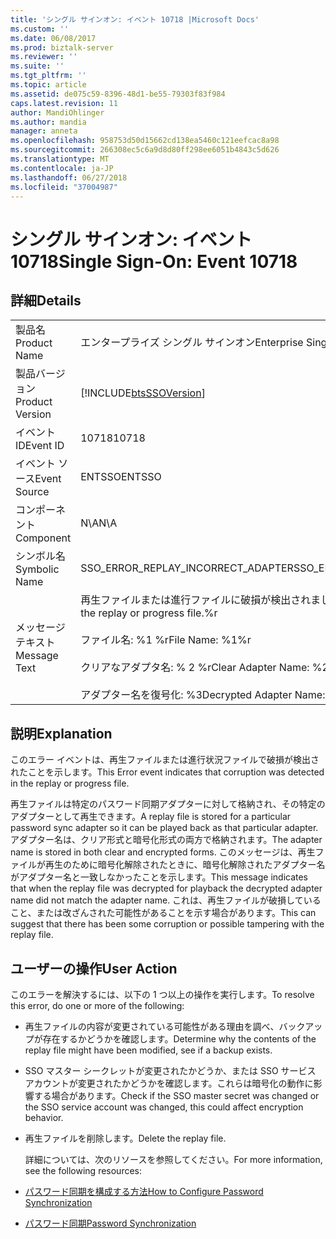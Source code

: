 ```yaml
---
title: 'シングル サインオン: イベント 10718 |Microsoft Docs'
ms.custom: ''
ms.date: 06/08/2017
ms.prod: biztalk-server
ms.reviewer: ''
ms.suite: ''
ms.tgt_pltfrm: ''
ms.topic: article
ms.assetid: de075c59-8396-48d1-be55-79303f83f984
caps.latest.revision: 11
author: MandiOhlinger
ms.author: mandia
manager: anneta
ms.openlocfilehash: 958753d50d15662cd138ea5460c121eefcac8a98
ms.sourcegitcommit: 266308ec5c6a9d8d80ff298ee6051b4843c5d626
ms.translationtype: MT
ms.contentlocale: ja-JP
ms.lasthandoff: 06/27/2018
ms.locfileid: "37004987"
---
```

# <a name="single-sign-on-event-10718"></a><span data-ttu-id="d39d9-102">シングル サインオン: イベント 10718</span><span class="sxs-lookup"><span data-stu-id="d39d9-102">Single Sign-On: Event 10718</span></span>
## <a name="details"></a><span data-ttu-id="d39d9-103">詳細</span><span class="sxs-lookup"><span data-stu-id="d39d9-103">Details</span></span>  

|                 |                                                                                                                                                                   |
|-----------------|-------------------------------------------------------------------------------------------------------------------------------------------------------------------|
|  <span data-ttu-id="d39d9-104">製品名</span><span class="sxs-lookup"><span data-stu-id="d39d9-104">Product Name</span></span>   |                                                                     <span data-ttu-id="d39d9-105">エンタープライズ シングル サインオン</span><span class="sxs-lookup"><span data-stu-id="d39d9-105">Enterprise Single Sign-On</span></span>                                                                     |
| <span data-ttu-id="d39d9-106">製品バージョン</span><span class="sxs-lookup"><span data-stu-id="d39d9-106">Product Version</span></span> |                                                    [!INCLUDE[btsSSOVersion](../includes/btsssoversion-md.md)]                                                     |
|    <span data-ttu-id="d39d9-107">イベント ID</span><span class="sxs-lookup"><span data-stu-id="d39d9-107">Event ID</span></span>     |                                                                               <span data-ttu-id="d39d9-108">10718</span><span class="sxs-lookup"><span data-stu-id="d39d9-108">10718</span></span>                                                                               |
|  <span data-ttu-id="d39d9-109">イベント ソース</span><span class="sxs-lookup"><span data-stu-id="d39d9-109">Event Source</span></span>   |                                                                              <span data-ttu-id="d39d9-110">ENTSSO</span><span class="sxs-lookup"><span data-stu-id="d39d9-110">ENTSSO</span></span>                                                                               |
|    <span data-ttu-id="d39d9-111">コンポーネント</span><span class="sxs-lookup"><span data-stu-id="d39d9-111">Component</span></span>    |                                                                                <span data-ttu-id="d39d9-112">N\A</span><span class="sxs-lookup"><span data-stu-id="d39d9-112">N\A</span></span>                                                                                |
|  <span data-ttu-id="d39d9-113">シンボル名</span><span class="sxs-lookup"><span data-stu-id="d39d9-113">Symbolic Name</span></span>  |                                                                <span data-ttu-id="d39d9-114">SSO_ERROR_REPLAY_INCORRECT_ADAPTER</span><span class="sxs-lookup"><span data-stu-id="d39d9-114">SSO_ERROR_REPLAY_INCORRECT_ADAPTER</span></span>                                                                 |
|  <span data-ttu-id="d39d9-115">メッセージ テキスト</span><span class="sxs-lookup"><span data-stu-id="d39d9-115">Message Text</span></span>   | <span data-ttu-id="d39d9-116">再生ファイルまたは進行ファイルに破損が検出されました。%r</span><span class="sxs-lookup"><span data-stu-id="d39d9-116">Corruption was detected in the replay or progress file.%r</span></span><br /><br /> <span data-ttu-id="d39d9-117">ファイル名: %1 %r</span><span class="sxs-lookup"><span data-stu-id="d39d9-117">File Name: %1%r</span></span><br /><br /> <span data-ttu-id="d39d9-118">クリアなアダプタ名: % 2 %r</span><span class="sxs-lookup"><span data-stu-id="d39d9-118">Clear Adapter Name: %2%r</span></span><br /><br /> <span data-ttu-id="d39d9-119">アダプター名を復号化: %3</span><span class="sxs-lookup"><span data-stu-id="d39d9-119">Decrypted Adapter Name: %3</span></span> |

## <a name="explanation"></a><span data-ttu-id="d39d9-120">説明</span><span class="sxs-lookup"><span data-stu-id="d39d9-120">Explanation</span></span>  
 <span data-ttu-id="d39d9-121">このエラー イベントは、再生ファイルまたは進行状況ファイルで破損が検出されたことを示します。</span><span class="sxs-lookup"><span data-stu-id="d39d9-121">This Error event indicates that corruption was detected in the replay or progress file.</span></span>  

 <span data-ttu-id="d39d9-122">再生ファイルは特定のパスワード同期アダプターに対して格納され、その特定のアダプターとして再生できます。</span><span class="sxs-lookup"><span data-stu-id="d39d9-122">A replay file is stored for a particular password sync adapter so it can be played back as that particular adapter.</span></span> <span data-ttu-id="d39d9-123">アダプター名は、クリア形式と暗号化形式の両方で格納されます。</span><span class="sxs-lookup"><span data-stu-id="d39d9-123">The adapter name is stored in both clear and encrypted forms.</span></span> <span data-ttu-id="d39d9-124">このメッセージは、再生ファイルが再生のために暗号化解除されたときに、暗号化解除されたアダプター名がアダプター名と一致しなかったことを示します。</span><span class="sxs-lookup"><span data-stu-id="d39d9-124">This message indicates that when the replay file was decrypted for playback the decrypted adapter name did not match the adapter name.</span></span> <span data-ttu-id="d39d9-125">これは、再生ファイルが破損していること、または改ざんされた可能性があることを示す場合があります。</span><span class="sxs-lookup"><span data-stu-id="d39d9-125">This can suggest that there has been some corruption or possible tampering with the replay file.</span></span>  

## <a name="user-action"></a><span data-ttu-id="d39d9-126">ユーザーの操作</span><span class="sxs-lookup"><span data-stu-id="d39d9-126">User Action</span></span>  
 <span data-ttu-id="d39d9-127">このエラーを解決するには、以下の 1 つ以上の操作を実行します。</span><span class="sxs-lookup"><span data-stu-id="d39d9-127">To resolve this error, do one or more of the following:</span></span>  

- <span data-ttu-id="d39d9-128">再生ファイルの内容が変更されている可能性がある理由を調べ、バックアップが存在するかどうかを確認します。</span><span class="sxs-lookup"><span data-stu-id="d39d9-128">Determine why the contents of the replay file might have been modified, see if a backup exists.</span></span>  

- <span data-ttu-id="d39d9-129">SSO マスター シークレットが変更されたかどうか、または SSO サービス アカウントが変更されたかどうかを確認します。これらは暗号化の動作に影響する場合があります。</span><span class="sxs-lookup"><span data-stu-id="d39d9-129">Check if the SSO master secret was changed or the SSO service account was changed, this could affect encryption behavior.</span></span>  

- <span data-ttu-id="d39d9-130">再生ファイルを削除します。</span><span class="sxs-lookup"><span data-stu-id="d39d9-130">Delete the replay file.</span></span>  

  <span data-ttu-id="d39d9-131">詳細については、次のリソースを参照してください。</span><span class="sxs-lookup"><span data-stu-id="d39d9-131">For more information, see the following resources:</span></span>  

- [<span data-ttu-id="d39d9-132">パスワード同期を構成する方法</span><span class="sxs-lookup"><span data-stu-id="d39d9-132">How to Configure Password Synchronization</span></span>](../core/how-to-configure-password-synchronization.md)  

- [<span data-ttu-id="d39d9-133">パスワード同期</span><span class="sxs-lookup"><span data-stu-id="d39d9-133">Password Synchronization</span></span>](../core/password-synchronization2.md)
